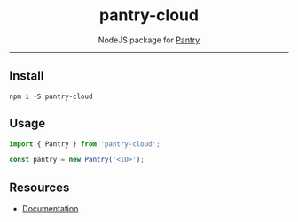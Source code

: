 <h1 align="center">pantry-cloud</h1>
<p align="center">
  NodeJS package for <a href="https://getpantry.cloud" target="_blank">Pantry</a>
</p>
<hr>

## Install
```
npm i -S pantry-cloud
```

## Usage
```ts
import { Pantry } from 'pantry-cloud';

const pantry = new Pantry('<ID>');
```

## Resources
- [Documentation](https://documenter.getpostman.com/view/3281832/SzmZeMLC)
